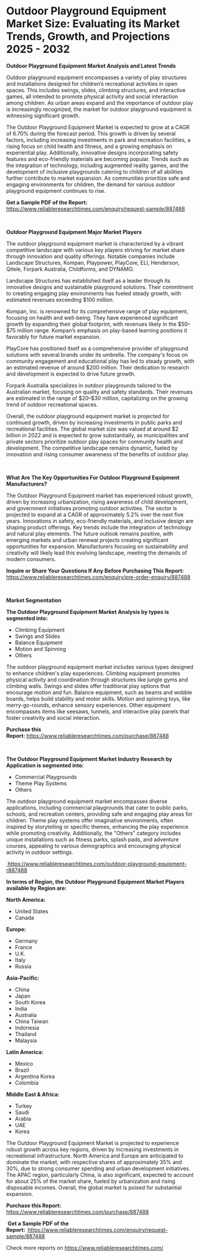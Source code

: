 <p><h1>Outdoor Playground Equipment Market Size: Evaluating its Market Trends, Growth, and Projections 2025 - 2032</h1></p><p><strong>Outdoor Playground Equipment Market Analysis and Latest Trends</strong></p>
<p><p>Outdoor playground equipment encompasses a variety of play structures and installations designed for children’s recreational activities in open spaces. This includes swings, slides, climbing structures, and interactive games, all intended to promote physical activity and social interaction among children. As urban areas expand and the importance of outdoor play is increasingly recognized, the market for outdoor playground equipment is witnessing significant growth.</p><p>The Outdoor Playground Equipment Market is expected to grow at a CAGR of 6.70% during the forecast period. This growth is driven by several factors, including increasing investments in park and recreation facilities, a rising focus on child health and fitness, and a growing emphasis on experiential play. Additionally, innovative designs incorporating safety features and eco-friendly materials are becoming popular. Trends such as the integration of technology, including augmented reality games, and the development of inclusive playgrounds catering to children of all abilities further contribute to market expansion. As communities prioritize safe and engaging environments for children, the demand for various outdoor playground equipment continues to rise.</p></p>
<p><strong>Get a Sample PDF of the Report:&nbsp;</strong> <a href="https://www.reliableresearchtimes.com/enquiry/request-sample/887488?utm_campaign=2255&utm_medium=2&utm_source=Github&utm_content=ia&utm_term=08042025&utm_id=outdoor-playground-equipment">https://www.reliableresearchtimes.com/enquiry/request-sample/887488</a></p>
<p>&nbsp;</p>
<p><strong>Outdoor Playground Equipment Major Market Players</strong></p>
<p><p>The outdoor playground equipment market is characterized by a vibrant competitive landscape with various key players striving for market share through innovation and quality offerings. Notable companies include Landscape Structures, Kompan, Playpower, PlayCore, ELI, Henderson, Qitele, Forpark Australia, Childforms, and DYNAMO.</p><p>Landscape Structures has established itself as a leader through its innovative designs and sustainable playground solutions. Their commitment to creating engaging play environments has fueled steady growth, with estimated revenues exceeding $100 million.</p><p>Kompan, Inc. is renowned for its comprehensive range of play equipment, focusing on health and well-being. They have experienced significant growth by expanding their global footprint, with revenues likely in the $50–$75 million range. Kompan’s emphasis on play-based learning positions it favorably for future market expansion.</p><p>PlayCore has positioned itself as a comprehensive provider of playground solutions with several brands under its umbrella. The company's focus on community engagement and educational play has led to steady growth, with an estimated revenue of around $200 million. Their dedication to research and development is expected to drive future growth.</p><p>Forpark Australia specializes in outdoor playgrounds tailored to the Australian market, focusing on quality and safety standards. Their revenues are estimated in the range of $20–$30 million, capitalizing on the growing trend of outdoor recreational spaces.</p><p>Overall, the outdoor playground equipment market is projected for continued growth, driven by increasing investments in public parks and recreational facilities. The global market size was valued at around $2 billion in 2022 and is expected to grow substantially, as municipalities and private sectors prioritize outdoor play spaces for community health and development. The competitive landscape remains dynamic, fueled by innovation and rising consumer awareness of the benefits of outdoor play.</p></p>
<p>&nbsp;</p>
<p><strong>What Are The Key Opportunities For Outdoor Playground Equipment Manufacturers?</strong></p>
<p><p>The Outdoor Playground Equipment market has experienced robust growth, driven by increasing urbanization, rising awareness of child development, and government initiatives promoting outdoor activities. The sector is projected to expand at a CAGR of approximately 5.2% over the next five years. Innovations in safety, eco-friendly materials, and inclusive design are shaping product offerings. Key trends include the integration of technology and natural play elements. The future outlook remains positive, with emerging markets and urban renewal projects creating significant opportunities for expansion. Manufacturers focusing on sustainability and creativity will likely lead this evolving landscape, meeting the demands of modern consumers.</p></p>
<p><strong>Inquire or Share Your Questions If Any Before Purchasing This Report:</strong> <a href="https://www.reliableresearchtimes.com/enquiry/pre-order-enquiry/887488?utm_campaign=2255&utm_medium=2&utm_source=Github&utm_content=ia&utm_term=08042025&utm_id=outdoor-playground-equipment">https://www.reliableresearchtimes.com/enquiry/pre-order-enquiry/887488</a></p>
<p>&nbsp;</p>
<p><strong>Market Segmentation</strong></p>
<p><strong>The Outdoor Playground Equipment Market Analysis by types is segmented into:</strong></p>
<p><ul><li>Climbing Equipment</li><li>Swings and Slides</li><li>Balance Equipment</li><li>Motion and Spinning</li><li>Others</li></ul></p>
<p><p>The outdoor playground equipment market includes various types designed to enhance children's play experiences. Climbing equipment promotes physical activity and coordination through structures like jungle gyms and climbing walls. Swings and slides offer traditional play options that encourage motion and fun. Balance equipment, such as beams and wobble boards, helps build stability and motor skills. Motion and spinning toys, like merry-go-rounds, enhance sensory experiences. Other equipment encompasses items like seesaws, tunnels, and interactive play panels that foster creativity and social interaction.</p></p>
<p><strong>Purchase this Report:&nbsp;</strong><a href="https://www.reliableresearchtimes.com/purchase/887488?utm_campaign=2255&utm_medium=2&utm_source=Github&utm_content=ia&utm_term=08042025&utm_id=outdoor-playground-equipment">https://www.reliableresearchtimes.com/purchase/887488</a></p>
<p>&nbsp;</p>
<p><strong>The Outdoor Playground Equipment Market Industry Research by Application is segmented into:</strong></p>
<p><ul><li>Commercial Playgrounds</li><li>Theme Play Systems</li><li>Others</li></ul></p>
<p><p>The outdoor playground equipment market encompasses diverse applications, including commercial playgrounds that cater to public parks, schools, and recreation centers, providing safe and engaging play areas for children. Theme play systems offer imaginative environments, often inspired by storytelling or specific themes, enhancing the play experience while promoting creativity. Additionally, the "Others" category includes unique installations such as fitness parks, splash pads, and adventure courses, appealing to various demographics and encouraging physical activity in outdoor settings.</p></p>
<p><a href="https://www.reliableresearchtimes.com/outdoor-playground-equipment-r887488?utm_campaign=2255&utm_medium=2&utm_source=Github&utm_content=ia&utm_term=08042025&utm_id=outdoor-playground-equipment">&nbsp;https://www.reliableresearchtimes.com/outdoor-playground-equipment-r887488</a></p>
<p><strong>In terms of Region, the Outdoor Playground Equipment Market Players available by Region are:</strong></p>
<p>
    <p> <strong> North America: </strong>
        <ul>
            <li>United States</li>
            <li>Canada</li>
        </ul>
        </p> 
    <p> <strong> Europe: </strong>
        <ul>
            <li>Germany</li>
            <li>France</li>
            <li>U.K.</li>
            <li>Italy</li>
            <li>Russia</li>
        </ul>
        </p> 
    <p> <strong> Asia-Pacific: </strong>
        <ul>
            <li>China</li>
            <li>Japan</li>
            <li>South Korea</li>
            <li>India</li>
            <li>Australia</li>
            <li>China Taiwan</li>
            <li>Indonesia</li>
            <li>Thailand</li>
            <li>Malaysia</li>
        </ul>
        </p> 
    <p> <strong> Latin America: </strong>
        <ul>
            <li>Mexico</li>
            <li>Brazil</li>
            <li>Argentina Korea</li>
            <li>Colombia</li>
        </ul>
        </p> 
    <p> <strong> Middle East & Africa: </strong>
        <ul>
            <li>Turkey</li>
            <li>Saudi</li>
            <li>Arabia</li>
            <li>UAE</li>
            <li>Korea</li>
        </ul>
    </p>
    </p>
<p><p>The Outdoor Playground Equipment Market is projected to experience robust growth across key regions, driven by increasing investments in recreational infrastructure. North America and Europe are anticipated to dominate the market, with respective shares of approximately 35% and 30%, due to strong consumer spending and urban development initiatives. The APAC region, particularly China, is also significant, expected to account for about 25% of the market share, fueled by urbanization and rising disposable incomes. Overall, the global market is poised for substantial expansion.</p></p>
<p><strong>Purchase this Report: </strong><a href="https://www.reliableresearchtimes.com/purchase/887488?utm_campaign=2255&utm_medium=2&utm_source=Github&utm_content=ia&utm_term=08042025&utm_id=outdoor-playground-equipment">https://www.reliableresearchtimes.com/purchase/887488</a></p>
<p>&nbsp;<strong>Get a Sample PDF of the Report:&nbsp;&nbsp;</strong><a href="https://www.reliableresearchtimes.com/enquiry/request-sample/887488?utm_campaign=2255&utm_medium=2&utm_source=Github&utm_content=ia&utm_term=08042025&utm_id=outdoor-playground-equipment">https://www.reliableresearchtimes.com/enquiry/request-sample/887488</a></p>
<p><strong></strong></p>
<p>Check more reports on <a href="https://www.reliableresearchtimes.com/?utm_campaign=2255&utm_medium=2&utm_source=Github&utm_content=ia&utm_term=08042025&utm_id=outdoor-playground-equipment">https://www.reliableresearchtimes.com/</a></p>
